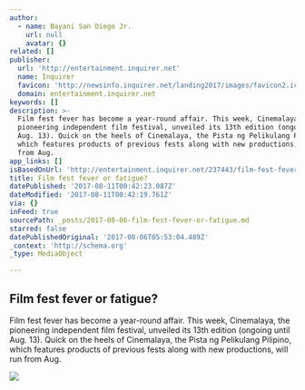 ```yaml
---
author:
  - name: Bayani San Diego Jr.
    url: null
    avatar: {}
related: []
publisher:
  url: 'http://entertainment.inquirer.net'
  name: Inquirer
  favicon: 'http://newsinfo.inquirer.net/landing2017/images/favicon2.ico'
  domain: entertainment.inquirer.net
keywords: []
description: >-
  Film fest fever has become a year-round affair. This week, Cinemalaya, the
  pioneering independent film festival, unveiled its 13th edition (ongoing until
  Aug. 13). Quick on the heels of Cinemalaya, the Pista ng Pelikulang Pilipino,
  which features products of previous fests along with new productions, will run
  from Aug.
app_links: []
isBasedOnUrl: 'http://entertainment.inquirer.net/237443/film-fest-fever-fatigue'
title: Film fest fever or fatigue?
datePublished: '2017-08-11T00:42:23.087Z'
dateModified: '2017-08-11T00:42:19.761Z'
via: {}
inFeed: true
sourcePath: _posts/2017-08-06-film-fest-fever-or-fatigue.md
starred: false
datePublishedOriginal: '2017-08-06T05:53:04.489Z'
_context: 'http://schema.org'
_type: MediaObject

---
```

<article style=""><h1>Film fest fever or fatigue?</h1><p>Film fest fever has become a year-round affair. This week, Cinemalaya, the pioneering independent film festival, unveiled its 13th edition (ongoing until Aug. 13). Quick on the heels of Cinemalaya, the Pista ng Pelikulang Pilipino, which features products of previous fests along with new productions, will run from Aug.</p><img src="http://entertainment.inquirer.net/files/2017/08/t0805filmfest2-600x779.jpg" /></article>